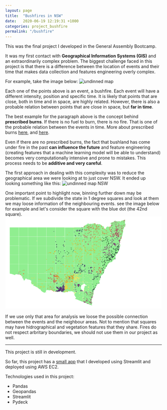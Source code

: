 ```yaml
---
layout: page
title:  "Bushfires in NSW"
date:   2020-06-19 12:19:31 +1000
categories: project_bushfire
permalink: "/bushfire"
---
```

This was the final project I developed in the General Assembly Bootcamp.

It was my first contact with **Geographical Information Systems (GIS)** and an extraordinarily complex problem. The biggest challenge faced in this project is that there is a difference between the location of events and their time that makes data collection and features engineering overly complex.

For example, take the image below:
![undinned map](./assets/bushfire/2019.gif)

Each one of the points above is an event, a bushfire. Each event will have a different intensity, position and specific time. It is likely that points that are close, both in time and in space, are highly related. However, there is also a probable relation between points that are close in space, but **far in time**.

The best example for the paragraph above is the concept behind **prescribed burns**. If there is no fuel to burn, there is no fire. That is one of the probable relation between the events in time. More about prescribed burns [here](https://www.aph.gov.au/About_Parliament/Parliamentary_Departments/Parliamentary_Library/Publications_Archive/CIB/cib0203/03Cib08), and [here](https://www.smh.com.au/national/reality-check-there-are-limits-to-fighting-fire-with-fire-20191113-p53ac0.html).

Even if there are no prescribed burns, the fact that bushland has come under fire in the past **can influence the future** and feature engineering (creating features that a machine learning model will be able to understand) becomes very computationally intensive and prone to mistakes. This process needs to be **additive and very careful**.

The first approach in dealing with this complexity was to reduce the geographical area we were looking at to just cover NSW. It ended up looking something like this:
![undinned map NSW](./assets/bushfire/december.gif)

One important point to highlight now, binning further down may be problematic. If we subdivide the state in 1 degree squares and look at them we may loose information of the neighbouring events.
see the image below for example and let's consider the square with the blue dot (the 42nd square).
![binned nsw](./assets/bushfire/binned_nsw.png)

If we use only that area for analysis we loose the possible connection between the events and the neighbour areas. Not to mention that squares may have hidrographical and vegetation features that they share. Fires do not respect arbritary boundaries, we should not use them in our project as well.

---

This project is still in development.

So far, this project has a [small app](http://13.238.142.157:8501/) that I developed using Streamlit and deployed using AWS EC2.

Technologies used in this project:
- Pandas
- Geopandas 
- Streamlit
- Pydeck

<!-- The best visualization for the project is using a density map, looking like the one below, but interactive:
![bushfire density map above](/assets/bushfire/above.jpg)

![bushfire density map angle](/assets/bushfire/angle.jpg) -->

